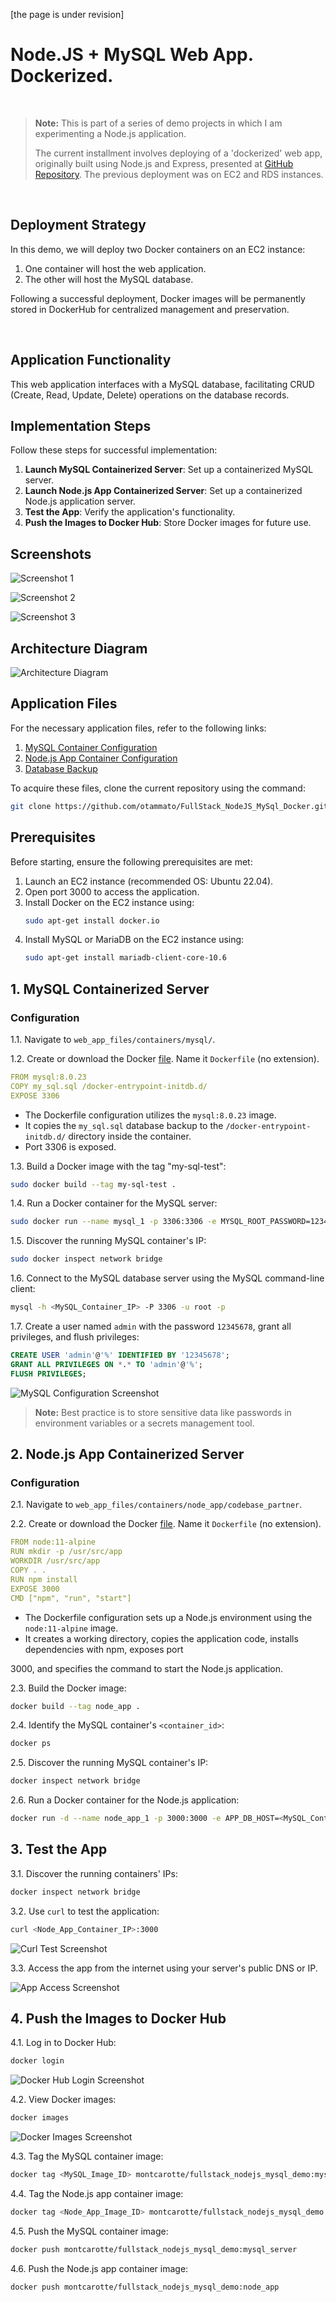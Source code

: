 [the page is under revision]

# Node.JS + MySQL Web App. Dockerized.

<br>

> **Note:** This is part of a series of demo projects in which I am experimenting a Node.js application.<br>
>
> The current installment involves deploying of a 'dockerized' web app, originally built using Node.js and Express, presented at [GitHub Repository](https://github.com/otam-mato/nodejs_mysql_web_app_terraform.git). The previous deployment was on EC2 and RDS instances.

<br>

## Deployment Strategy

In this demo, we will deploy two Docker containers on an EC2 instance:
1. One container will host the web application.
2. The other will host the MySQL database.

Following a successful deployment, Docker images will be permanently stored in DockerHub for centralized management and preservation.

<br>

## Application Functionality

This web application interfaces with a MySQL database, facilitating CRUD (Create, Read, Update, Delete) operations on the database records.

## Implementation Steps

Follow these steps for successful implementation:

1. **Launch MySQL Containerized Server**: Set up a containerized MySQL server.
2. **Launch Node.js App Containerized Server**: Set up a containerized Node.js application server.
3. **Test the App**: Verify the application's functionality.
4. **Push the Images to Docker Hub**: Store Docker images for future use.

## Screenshots

![Screenshot 1](https://user-images.githubusercontent.com/104728608/216415601-4f8b42e4-d7f6-4e0a-9274-16a062b7591d.png)

![Screenshot 2](https://github.com/otammato/FullStack_NodeJS_MySql_Docker/assets/104728608/ccab549a-0045-489b-9ff8-02de5ef921fa)

![Screenshot 3](https://github.com/otammato/FullStack_NodeJS_MySql_Docker/assets/104728608/cf51b385-90d9-4a47-be53-0ca66e1b797d)

## Architecture Diagram

![Architecture Diagram](https://github.com/otammato/FullStack_NodeJS_MySql_Docker/assets/104728608/1c930171-c2a2-4931-b2d0-ea3b0df018c2)

## Application Files

For the necessary application files, refer to the following links:
1. [MySQL Container Configuration](https://github.com/otammato/FullStack_NodeJS_MySql_Docker/tree/57e06b38dcba8179fc8b0ee8757b5d94c5a3a0de/web_app_files/containers/mysql)
2. [Node.js App Container Configuration](https://github.com/otammato/FullStack_NodeJS_MySql_Docker/tree/04dd0fa47f8d01361dc133664129347503f2d292/web_app_files/containers/node_app/codebase_partner)
3. [Database Backup](https://github.com/otammato/FullStack_NodeJS_MySql_Docker/blob/ac9468edb44f095392065d7f610fb62e73c78ea0/web_app_files/resources/my_sql.sql)

To acquire these files, clone the current repository using the command:
```bash
git clone https://github.com/otammato/FullStack_NodeJS_MySql_Docker.git
```

## Prerequisites

Before starting, ensure the following prerequisites are met:

1. Launch an EC2 instance (recommended OS: Ubuntu 22.04).
2. Open port 3000 to access the application.
3. Install Docker on the EC2 instance using:
   ```bash
   sudo apt-get install docker.io
   ```
4. Install MySQL or MariaDB on the EC2 instance using:
   ```bash
   sudo apt-get install mariadb-client-core-10.6
   ```

## 1. MySQL Containerized Server

### Configuration

1.1. Navigate to `web_app_files/containers/mysql/`.

1.2. Create or download the Docker [file](https://github.com/otammato/FullStack_NodeJS_MySql_Docker/blob/3c13fb0ed84e4a9ac806bb6261581da2b1e9ce19/web_app_files/containers/mysql/Dockerfile). Name it `Dockerfile` (no extension).

   ```yaml
   FROM mysql:8.0.23
   COPY my_sql.sql /docker-entrypoint-initdb.d/
   EXPOSE 3306
   ```

   - The Dockerfile configuration utilizes the `mysql:8.0.23` image.
   - It copies the `my_sql.sql` database backup to the `/docker-entrypoint-initdb.d/` directory inside the container.
   - Port 3306 is exposed.

1.3. Build a Docker image with the tag "my-sql-test":

   ```bash
   sudo docker build --tag my-sql-test .
   ```

1.4. Run a Docker container for the MySQL server:

   ```bash
   sudo docker run --name mysql_1 -p 3306:3306 -e MYSQL_ROOT_PASSWORD=12345678 -d my-sql-test
   ```

1.5. Discover the running MySQL container's IP:

   ```bash
   sudo docker inspect network bridge
   ```

1.6. Connect to the MySQL database server using the MySQL command-line client:

   ```bash
   mysql -h <MySQL_Container_IP> -P 3306 -u root -p
   ```

1.7. Create a user named `admin` with the password `12345678`, grant all privileges, and flush privileges:

   ```sql
   CREATE USER 'admin'@'%' IDENTIFIED BY '12345678';
   GRANT ALL PRIVILEGES ON *.* TO 'admin'@'%';
   FLUSH PRIVILEGES;
   ```

   ![MySQL Configuration Screenshot](https://github.com/otammato/FullStack_NodeJS_MySql_Docker/assets/104728608/0b209554-b4a3-4061-b17a-1cbf8d071296)

   > **Note:** Best practice is to store sensitive data like passwords in environment variables or a secrets management tool.

## 2. Node.js App Containerized Server

### Configuration

2.1. Navigate to `web_app_files/containers/node_app/codebase_partner`.

2.2. Create or download the Docker [file](https://github.com/otammato/FullStack_NodeJS_MySql_Docker/blob/0a752e41bfab83f616d35690a52de4a537821928/web_app_files/containers/node_app/codebase_partner/Dockerfile). Name it `Dockerfile` (no extension).

   ```yaml
   FROM node:11-alpine
   RUN mkdir -p /usr/src/app
   WORKDIR /usr/src/app
   COPY . .
   RUN npm install
   EXPOSE 3000
   CMD ["npm", "run", "start"]
   ```

   - The Dockerfile configuration sets up a Node.js environment using the `node:11-alpine` image.
   - It creates a working directory, copies the application code, installs dependencies with npm, exposes port 

3000, and specifies the command to start the Node.js application.

2.3. Build the Docker image:

   ```bash
   docker build --tag node_app .
   ```

2.4. Identify the MySQL container's `<container_id>`:

   ```bash
   docker ps
   ```

2.5. Discover the running MySQL container's IP:

   ```bash
   docker inspect network bridge
   ```

2.6. Run a Docker container for the Node.js application:

   ```bash
   docker run -d --name node_app_1 -p 3000:3000 -e APP_DB_HOST=<MySQL_Container_IP> node_app
   ```

## 3. Test the App

3.1. Discover the running containers' IPs:

   ```bash
   docker inspect network bridge
   ```

3.2. Use `curl` to test the application:

   ```bash
   curl <Node_App_Container_IP>:3000
   ```

   ![Curl Test Screenshot](https://github.com/otammato/FullStack_NodeJS_MySql_Docker/assets/104728608/35abd2e4-0dbf-438c-bf16-67defb0f489e)

3.3. Access the app from the internet using your server's public DNS or IP.

   ![App Access Screenshot](https://github.com/otammato/FullStack_NodeJS_MySql_Docker/assets/104728608/ccab549a-0045-489b-9ff8-02de5ef921fa)

## 4. Push the Images to Docker Hub

4.1. Log in to Docker Hub:

   ```bash
   docker login
   ```

   ![Docker Hub Login Screenshot](https://github.com/otammato/FullStack_NodeJS_MySql_Docker/assets/104728608/fe5f189e-b9fb-48db-a940-b005f84be7e0)

4.2. View Docker images:

   ```bash
   docker images
   ```

   ![Docker Images Screenshot](https://github.com/otammato/FullStack_NodeJS_MySql_Docker/assets/104728608/6d9f5992-c639-4173-b94c-cfed2e287782)

4.3. Tag the MySQL container image:

   ```bash
   docker tag <MySQL_Image_ID> montcarotte/fullstack_nodejs_mysql_demo:mysql_server
   ```

4.4. Tag the Node.js app container image:

   ```bash
   docker tag <Node_App_Image_ID> montcarotte/fullstack_nodejs_mysql_demo:node_app
   ```

4.5. Push the MySQL container image:

   ```bash
   docker push montcarotte/fullstack_nodejs_mysql_demo:mysql_server
   ```

4.6. Push the Node.js app container image:

   ```bash
   docker push montcarotte/fullstack_nodejs_mysql_demo:node_app
   ```
